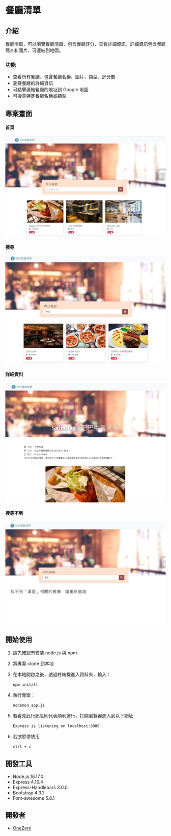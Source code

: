 # 餐廳清單


## 介紹

餐廳清單，可以瀏覽餐廳清單，包含餐廳評分、查看詳細資訊，詳細資訊包含餐廳簡介和圖片、可連結到地圖。

### 功能

- 查看所有餐廳、包含餐廳名稱、圖片、類型、評分數
- 瀏覽餐廳的詳細資訊
- 可點擊連結餐廳的地址到 Google 地圖
- 可搜尋特定餐廳名稱或類型

## 專案畫面

#### 首頁

![首頁](https://github.com/OneZerocococo/restaurant_list/blob/main/public/image/index.JPG)

#### 搜尋

![搜尋](https://github.com/OneZerocococo/restaurant_list/blob/main/public/image/search.JPG)

#### 詳細資料

![詳細資料](https://github.com/OneZerocococo/restaurant_list/blob/main/public/image/show.JPG)

#### 搜尋不到

![搜尋不到](https://github.com/OneZerocococo/restaurant_list/blob/main/public/image/notfound.JPG)

## 開始使用

1. 請先確認有安裝 node.js 與 npm
2. 將專案 clone 到本地
3. 在本地開啟之後，透過終端機進入資料夾，輸入：

   ```bash
   npm install
   ```

4. 執行專案：

   ```bash
   nodemon app.js
   ```

5. 若看見此行訊息則代表順利運行，打開瀏覽器進入到以下網址

   ```bash
   Express is listening on localhost:3000
   ```

6. 若欲暫停使用

   ```bash
   ctrl + c
   ```

## 開發工具

- Node.js 16.17.0
- Express 4.16.4
- Express-Handlebars 3.0.0
- Bootstrap 4.3.1
- Font-awesome 5.8.1

## 開發者
- [OneZero](https://github.com/OneZerocococo)
